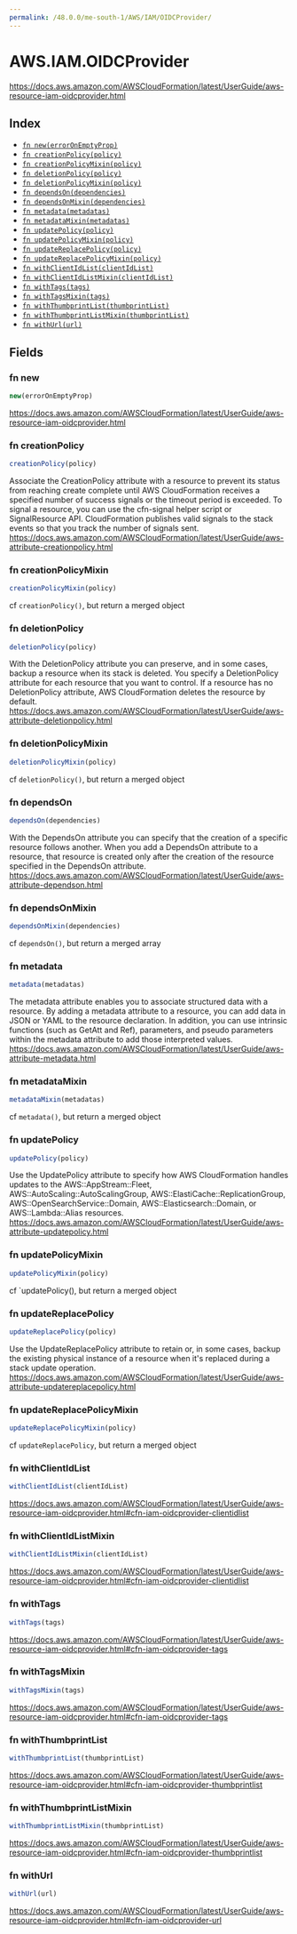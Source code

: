 ```yaml
---
permalink: /48.0.0/me-south-1/AWS/IAM/OIDCProvider/
---
```


# AWS.IAM.OIDCProvider

https://docs.aws.amazon.com/AWSCloudFormation/latest/UserGuide/aws-resource-iam-oidcprovider.html

## Index

* [`fn new(errorOnEmptyProp)`](#fn-new)
* [`fn creationPolicy(policy)`](#fn-creationpolicy)
* [`fn creationPolicyMixin(policy)`](#fn-creationpolicymixin)
* [`fn deletionPolicy(policy)`](#fn-deletionpolicy)
* [`fn deletionPolicyMixin(policy)`](#fn-deletionpolicymixin)
* [`fn dependsOn(dependencies)`](#fn-dependson)
* [`fn dependsOnMixin(dependencies)`](#fn-dependsonmixin)
* [`fn metadata(metadatas)`](#fn-metadata)
* [`fn metadataMixin(metadatas)`](#fn-metadatamixin)
* [`fn updatePolicy(policy)`](#fn-updatepolicy)
* [`fn updatePolicyMixin(policy)`](#fn-updatepolicymixin)
* [`fn updateReplacePolicy(policy)`](#fn-updatereplacepolicy)
* [`fn updateReplacePolicyMixin(policy)`](#fn-updatereplacepolicymixin)
* [`fn withClientIdList(clientIdList)`](#fn-withclientidlist)
* [`fn withClientIdListMixin(clientIdList)`](#fn-withclientidlistmixin)
* [`fn withTags(tags)`](#fn-withtags)
* [`fn withTagsMixin(tags)`](#fn-withtagsmixin)
* [`fn withThumbprintList(thumbprintList)`](#fn-withthumbprintlist)
* [`fn withThumbprintListMixin(thumbprintList)`](#fn-withthumbprintlistmixin)
* [`fn withUrl(url)`](#fn-withurl)

## Fields

### fn new

```ts
new(errorOnEmptyProp)
```

https://docs.aws.amazon.com/AWSCloudFormation/latest/UserGuide/aws-resource-iam-oidcprovider.html

### fn creationPolicy

```ts
creationPolicy(policy)
```

Associate the CreationPolicy attribute with a resource to prevent its status from reaching create complete until AWS CloudFormation receives a specified number of success signals or the timeout period is exceeded. To signal a resource, you can use the cfn-signal helper script or SignalResource API. CloudFormation publishes valid signals to the stack events so that you track the number of signals sent. 
https://docs.aws.amazon.com/AWSCloudFormation/latest/UserGuide/aws-attribute-creationpolicy.html

### fn creationPolicyMixin

```ts
creationPolicyMixin(policy)
```

cf `creationPolicy()`, but return a merged object

### fn deletionPolicy

```ts
deletionPolicy(policy)
```

With the DeletionPolicy attribute you can preserve, and in some cases, backup a resource when its stack is deleted. You specify a DeletionPolicy attribute for each resource that you want to control. If a resource has no DeletionPolicy attribute, AWS CloudFormation deletes the resource by default. 
https://docs.aws.amazon.com/AWSCloudFormation/latest/UserGuide/aws-attribute-deletionpolicy.html

### fn deletionPolicyMixin

```ts
deletionPolicyMixin(policy)
```

cf `deletionPolicy()`, but return a merged object

### fn dependsOn

```ts
dependsOn(dependencies)
```

With the DependsOn attribute you can specify that the creation of a specific resource follows another. When you add a DependsOn attribute to a resource, that resource is created only after the creation of the resource specified in the DependsOn attribute. 
https://docs.aws.amazon.com/AWSCloudFormation/latest/UserGuide/aws-attribute-dependson.html

### fn dependsOnMixin

```ts
dependsOnMixin(dependencies)
```

cf `dependsOn()`, but return a merged array

### fn metadata

```ts
metadata(metadatas)
```

The metadata attribute enables you to associate structured data with a resource. By adding a metadata attribute to a resource, you can add data in JSON or YAML to the resource declaration. In addition, you can use intrinsic functions (such as GetAtt and Ref), parameters, and pseudo parameters within the metadata attribute to add those interpreted values. 
https://docs.aws.amazon.com/AWSCloudFormation/latest/UserGuide/aws-attribute-metadata.html

### fn metadataMixin

```ts
metadataMixin(metadatas)
```

cf `metadata()`, but return a merged object

### fn updatePolicy

```ts
updatePolicy(policy)
```

Use the UpdatePolicy attribute to specify how AWS CloudFormation handles updates to the AWS::AppStream::Fleet, AWS::AutoScaling::AutoScalingGroup, AWS::ElastiCache::ReplicationGroup, AWS::OpenSearchService::Domain, AWS::Elasticsearch::Domain, or AWS::Lambda::Alias resources. 
https://docs.aws.amazon.com/AWSCloudFormation/latest/UserGuide/aws-attribute-updatepolicy.html

### fn updatePolicyMixin

```ts
updatePolicyMixin(policy)
```

cf `updatePolicy(), but return a merged object

### fn updateReplacePolicy

```ts
updateReplacePolicy(policy)
```

Use the UpdateReplacePolicy attribute to retain or, in some cases, backup the existing physical instance of a resource when it's replaced during a stack update operation. 
https://docs.aws.amazon.com/AWSCloudFormation/latest/UserGuide/aws-attribute-updatereplacepolicy.html

### fn updateReplacePolicyMixin

```ts
updateReplacePolicyMixin(policy)
```

cf `updateReplacePolicy`, but return a merged object

### fn withClientIdList

```ts
withClientIdList(clientIdList)
```

https://docs.aws.amazon.com/AWSCloudFormation/latest/UserGuide/aws-resource-iam-oidcprovider.html#cfn-iam-oidcprovider-clientidlist

### fn withClientIdListMixin

```ts
withClientIdListMixin(clientIdList)
```

https://docs.aws.amazon.com/AWSCloudFormation/latest/UserGuide/aws-resource-iam-oidcprovider.html#cfn-iam-oidcprovider-clientidlist

### fn withTags

```ts
withTags(tags)
```

https://docs.aws.amazon.com/AWSCloudFormation/latest/UserGuide/aws-resource-iam-oidcprovider.html#cfn-iam-oidcprovider-tags

### fn withTagsMixin

```ts
withTagsMixin(tags)
```

https://docs.aws.amazon.com/AWSCloudFormation/latest/UserGuide/aws-resource-iam-oidcprovider.html#cfn-iam-oidcprovider-tags

### fn withThumbprintList

```ts
withThumbprintList(thumbprintList)
```

https://docs.aws.amazon.com/AWSCloudFormation/latest/UserGuide/aws-resource-iam-oidcprovider.html#cfn-iam-oidcprovider-thumbprintlist

### fn withThumbprintListMixin

```ts
withThumbprintListMixin(thumbprintList)
```

https://docs.aws.amazon.com/AWSCloudFormation/latest/UserGuide/aws-resource-iam-oidcprovider.html#cfn-iam-oidcprovider-thumbprintlist

### fn withUrl

```ts
withUrl(url)
```

https://docs.aws.amazon.com/AWSCloudFormation/latest/UserGuide/aws-resource-iam-oidcprovider.html#cfn-iam-oidcprovider-url